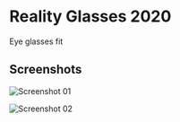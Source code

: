# Reality Glasses 2020

Eye glasses fit

## Screenshots

![Screenshot 01](https://github.com/VladimirShevtsov76/Reality-Glasses-2020/blob/main/Reality%20Glasses%202020/Screenshots/Screenshot01.png?raw=true)

![Screenshot 02](https://github.com/VladimirShevtsov76/Reality-Glasses-2020/blob/main/Reality%20Glasses%202020/Screenshots/Screenshot02.png?raw=true)


